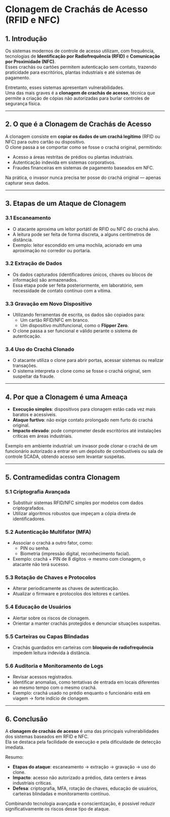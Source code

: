# Clonagem de Crachás de Acesso (RFID e NFC)

## 1. Introdução
Os sistemas modernos de controle de acesso utilizam, com frequência, tecnologias de **Identificação por Radiofrequência (RFID)** e **Comunicação por Proximidade (NFC)**.  
Esses crachás ou cartões permitem autenticação sem contato, trazendo praticidade para escritórios, plantas industriais e até sistemas de pagamento.  

Entretanto, esses sistemas apresentam vulnerabilidades.  
Uma das mais graves é a **clonagem de crachás de acesso**, técnica que permite a criação de cópias não autorizadas para burlar controles de segurança física.

---

## 2. O que é a Clonagem de Crachás de Acesso
A clonagem consiste em **copiar os dados de um crachá legítimo** (RFID ou NFC) para outro cartão ou dispositivo.  
O clone passa a se comportar como se fosse o crachá original, permitindo:  
- Acesso a áreas restritas de prédios ou plantas industriais.  
- Autenticação indevida em sistemas corporativos.  
- Fraudes financeiras em sistemas de pagamento baseados em NFC.  

Na prática, o invasor nunca precisa ter posse do crachá original — apenas capturar seus dados.

---

## 3. Etapas de um Ataque de Clonagem

### 3.1 Escaneamento
- O atacante aproxima um leitor portátil de RFID ou NFC do crachá alvo.  
- A leitura pode ser feita de forma discreta, a alguns centímetros de distância.  
- Exemplo: leitor escondido em uma mochila, acionado em uma aproximação no corredor ou portaria.  

### 3.2 Extração de Dados
- Os dados capturados (identificadores únicos, chaves ou blocos de informação) são armazenados.  
- Essa etapa pode ser feita posteriormente, em laboratório, sem necessidade de contato contínuo com a vítima.  

### 3.3 Gravação em Novo Dispositivo
- Utilizando ferramentas de escrita, os dados são copiados para:  
  - Um cartão RFID/NFC em branco.  
  - Um dispositivo multifuncional, como o **Flipper Zero**.  
- O clone passa a ser funcional e válido perante o sistema de autenticação.  

### 3.4 Uso do Crachá Clonado
- O atacante utiliza o clone para abrir portas, acessar sistemas ou realizar transações.  
- O sistema interpreta o clone como se fosse o crachá original, sem suspeitar da fraude.  

---

## 4. Por que a Clonagem é uma Ameaça
- **Execução simples**: dispositivos para clonagem estão cada vez mais baratos e acessíveis.  
- **Ataque furtivo**: não exige contato prolongado nem furto do crachá original.  
- **Impacto elevado**: pode comprometer desde escritórios até instalações críticas em áreas industriais.  

Exemplo em ambiente industrial: um invasor pode clonar o crachá de um funcionário autorizado a entrar em um depósito de combustíveis ou sala de controle SCADA, obtendo acesso sem levantar suspeitas.

---

## 5. Contramedidas contra Clonagem

### 5.1 Criptografia Avançada
- Substituir sistemas RFID/NFC simples por modelos com dados criptografados.  
- Utilizar algoritmos robustos que impeçam a cópia direta de identificadores.  

### 5.2 Autenticação Multifator (MFA)
- Associar o crachá a outro fator, como:  
  - PIN ou senha.  
  - Biometria (impressão digital, reconhecimento facial).  
- Exemplo: crachá + PIN de 8 dígitos → mesmo com clonagem, o atacante não terá sucesso.  

### 5.3 Rotação de Chaves e Protocolos
- Alterar periodicamente as chaves de autenticação.  
- Atualizar o firmware e protocolos dos leitores e cartões.  

### 5.4 Educação de Usuários
- Alertar sobre os riscos de clonagem.  
- Orientar a manter crachás protegidos e denunciar situações suspeitas.  

### 5.5 Carteiras ou Capas Blindadas
- Crachás guardados em carteiras com **bloqueio de radiofrequência** impedem leitura indevida à distância.  

### 5.6 Auditoria e Monitoramento de Logs
- Revisar acessos registrados.  
- Identificar anomalias, como tentativas de entrada em locais diferentes ao mesmo tempo com o mesmo crachá.  
- Exemplo: crachá usado no prédio enquanto o funcionário está em viagem → forte indício de clonagem.  

---

## 6. Conclusão
A **clonagem de crachás de acesso** é uma das principais vulnerabilidades dos sistemas baseados em RFID e NFC.  
Ela se destaca pela facilidade de execução e pela dificuldade de detecção imediata.  

Resumo:  
- **Etapas do ataque**: escaneamento → extração → gravação → uso do clone.  
- **Impacto**: acesso não autorizado a prédios, data centers e áreas industriais críticas.  
- **Defesa**: criptografia, MFA, rotação de chaves, educação de usuários, carteiras blindadas e monitoramento contínuo.  

Combinando tecnologia avançada e conscientização, é possível reduzir significativamente os riscos desse tipo de ataque.

